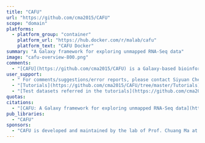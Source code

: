```yaml
---
title: "CAFU"
url: "https://github.com/cma2015/CAFU"
scope: "domain"
platforms:
  - platform_group: "container"
    platform_url: "https://hub.docker.com/r/malab/cafu"
    platform_text: "CAFU Docker"
summary: "A Galaxy framework for exploring unmapped RNA-Seq data"
image: "cafu-overview-800.png"
comments:
  - "[CAFU](https://github.com/cma2015/CAFU) is a Galaxy-based bioinformatics framework for comprehensive assembly and functional annotation of unmapped RNA-seq data from single- and mixed-species samples which integrates plenty of existing NGS analytical tools and our developed programs, and features an easy-to-use interface to manage, manipulate and most importantly, explore large-scale unmapped reads."
user_support:
  - " For comments/suggestions/error reports, please contact Siyuan Chen (chenzhuod@gmail.com) or Jingjing Zhai (zhaijingjing603@gmail.com)"
  - "[Tutorials](https://github.com/cma2015/CAFU/tree/master/Tutorials), including a [User Manual](https://github.com/cma2015/CAFU/blob/master/Tutorials/User_manual.md)"
  - "[Test datasets referred in the tutorials](https://github.com/cma2015/CAFU/tree/master/Test_data)"
quotas:
citations:
  - "[CAFU: A Galaxy framework for exploring unmapped RNA-Seq data](https://academic.oup.com/bib/advance-article/doi/10.1093/bib/bbz018/5349178), Siyuan Chen, Chengzhi Ren, Jingjing Zhai, Jiantao Yu, Xuyang Zhao, Zelong Li, Ting Zhang, Wenlong Ma, Zhaoxue Han, Chuang Ma. *Briefings in Bioinformatics*, doi:10.1093/bib/bbz018."
pub_libraries:
  - "CAFU"
sponsors:
  - "CAFU is developed and maintained by the lab of Prof. Chuang Ma at the Center of Bioinformatics, College of Life Sciences, [Northwest A&F University](http://en.nwsuaf.edu.cn/index.htm)."
---
```

